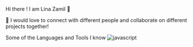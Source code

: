  Hi there ! I am Lina Zamil 👋


 🚀 I would love to  connect  with different people and collaborate  on different projects together!
 
 Some of the Languages and Tools I know
  ![javascript](https://github.com/Lina-zamil/Lina-zamil/assets/144953138/6aa41127-4eb4-4bdc-b5e3-f3b7a11a6c20)
  

